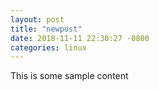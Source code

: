 ```yaml
---
layout: post
title: "newpost"
date: 2018-11-11 22:30:27 -0800
categories: linux
---
```


This is some sample content

